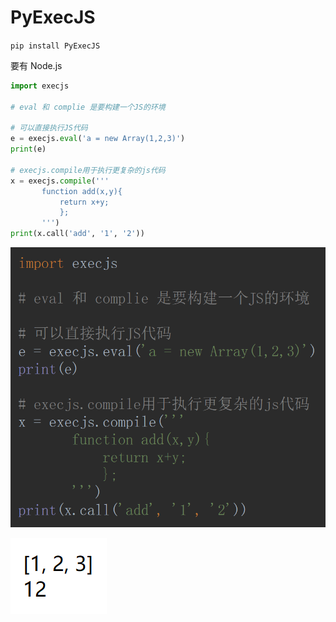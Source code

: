 # PyExecJS

`pip install PyExecJS`

要有 Node.js

```python
import execjs

# eval 和 complie 是要构建一个JS的环境

# 可以直接执行JS代码
e = execjs.eval('a = new Array(1,2,3)')
print(e)

# execjs.compile用于执行更复杂的js代码
x = execjs.compile('''
       function add(x,y){
           return x+y;
           };
       ''')
print(x.call('add', '1', '2'))
```

![1563952257492](PyExecJS.assets/1563952257492.png)

![1563952286849](PyExecJS.assets/1563952286849.png)

